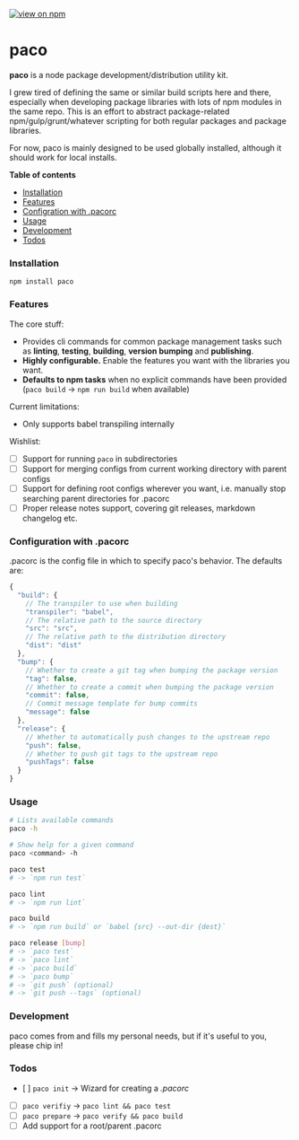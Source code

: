 [![view on npm](http://img.shields.io/npm/v/paco.svg)](https://www.npmjs.org/package/paco)

# paco

**paco** is a node package development/distribution utility kit.

I grew tired of defining the same or similar build scripts here and there, especially when developing package libraries with lots of npm modules in the same repo. This is an effort to abstract package-related npm/gulp/grunt/whatever scripting for both regular packages and package libraries.

For now, paco is mainly designed to be used globally installed, although it should work for local installs.

**Table of contents**

* [Installation](#installation)
* [Features](#features)
* [Configration with .pacorc](#pacorc)
* [Usage](#usage)
* [Development](#development)
* [Todos](#todos)

<a name="installation"></a>
### Installation

`npm install paco`

<a name="features"></a>
### Features

The core stuff:

* Provides cli commands for common package management tasks such as **linting**, **testing**, **building**, **version bumping** and **publishing**.
* **Highly configurable.** Enable the features you want with the libraries you want.
* **Defaults to npm tasks** when no explicit commands have been provided (`paco build` -> `npm run build` when available)

Current limitations:

* Only supports babel transpiling internally

Wishlist:

* [ ] Support for running `paco` in subdirectories
* [ ] Support for merging configs from current working directory with parent configs
* [ ] Support for defining root configs wherever you want, i.e. manually stop searching parent directories for .pacorc
* [ ] Proper release notes support, covering git releases, markdown changelog etc.

<a name="pacorc"></a>
### Configuration with .pacorc

.pacorc is the config file in which to specify paco's behavior. The defaults are:

```js
{
  "build": {
    // The transpiler to use when building
    "transpiler": "babel",
    // The relative path to the source directory
    "src": "src",
    // The relative path to the distribution directory
    "dist": "dist"
  },
  "bump": {
    // Whether to create a git tag when bumping the package version
    "tag": false,
    // Whether to create a commit when bumping the package version
    "commit": false,
    // Commit message template for bump commits
    "message": false
  },
  "release": {
    // Whether to automatically push changes to the upstream repo
    "push": false,
    // Whether to push git tags to the upstream repo
    "pushTags": false
  }
}
```

<a name="usage"></a>
### Usage

```bash
# Lists available commands
paco -h

# Show help for a given command
paco <command> -h

paco test
# -> `npm run test`

paco lint
# -> `npm run lint`

paco build
# -> `npm run build` or `babel {src} --out-dir {dest}`

paco release [bump]
# -> `paco test`
# -> `paco lint`
# -> `paco build`
# -> `paco bump`
# -> `git push` (optional)
# -> `git push --tags` (optional)
```

<a name="development"></a>
### Development

paco comes from and fills my personal needs, but if it's useful to you, please chip in!

<a name="todos"></a>
### Todos

* [ ] `paco init` -> Wizard for creating a *.pacorc*
* [ ] `paco verifiy` -> `paco lint && paco test`
* [ ] `paco prepare` -> `paco verify && paco build`
* [ ] Add support for a root/parent .pacorc
